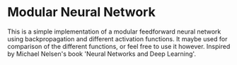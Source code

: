 # Modular Neural Network

This is a simple implementation of a modular feedforward neural network using backpropagation and different activation functions. It maybe used for comparison of the different functions, or feel free to use it however. Inspired by Michael Nelsen's book 'Neural Networks and Deep Learning'.
